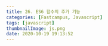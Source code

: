 ```yaml
---
title: 26. ES6 함수의 추가 기능
categories: [Fastcampus, Javascript]
tags: [javascript]
thumbnailImage: js.png
date: 2020-10-19 19:13:52
---
```


<!-- more -->

<!-- excerpt -->
<!-- toc -->
